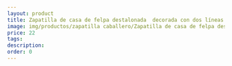 ```yaml
---
layout: product
title: Zapatilla de casa de felpa destalonada  decorada con dos líneas rojas suela de goma 
image: img/productos/zapatilla caballero/Zapatilla de casa de felpa destalonada  decorada con dos líneas rojas suela de goma =22.webp
price: 22
tags: 
description: 
order: 0
---
```

